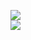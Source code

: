 [![](https://img.shields.io/badge/Made%20With-Github%20Spray-lightgrey.svg?style=for-the-badge&logo=github)](https://github.com/Annihil/github-spray#11795)  
[![](https://i.imgur.com/2DrTn0Z.gif)](https://github.com/Annihil/github-spray)
